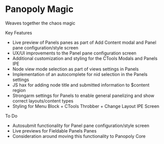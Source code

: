 Panopoly Magic
==============
Weaves together the chaos magic

Key Features
* Live preview of Panels panes as part of Add Content modal and Panel pane configuration/style screen
* UX/UI improvements to the Panel pane configuration screen
* Additional customization and styling for the CTools Modals and Panels IPE
* Node view mode selection as part of views settings in Panels
* Implementation of an autocomplete for nid selection in the Panels settings
* JS hax for adding node title and submitted information to $content region 
* Strongarm settings for Panels to enable general panelizing and show correct layouts/content types
* Styling for Menu Block + CTools Throbber + Change Layout IPE Screen

To Do
* Autosubmit functionality for Panel pane configuration/style screen
* Live previews for Fieldable Panels Panes
* Consideration around moving this functionality to Panopoly Core
